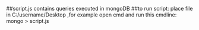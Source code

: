 ##script.js contains queries executed in mongoDB 
##to run script: 
 place file in C:/username/Desktop ,for example
 open cmd and run this cmdline: mongo > script.js